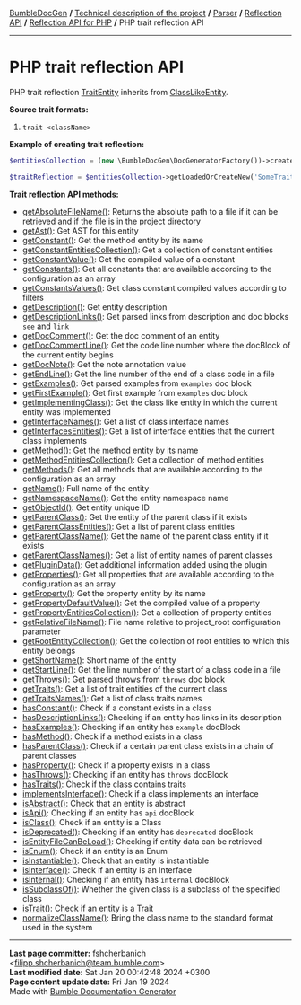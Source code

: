 [BumbleDocGen](../../../../README.md) **/**
[Technical description of the project](../../../readme.md) **/**
[Parser](../../readme.md) **/**
[Reflection API](../readme.md) **/**
[Reflection API for PHP](readme.md) **/**
PHP trait reflection API

---


# PHP trait reflection API

PHP trait reflection [TraitEntity](classes/TraitEntity.md) inherits from [ClassLikeEntity](classes/ClassLikeEntity.md).

**Source trait formats:**

1) `trait <className>`

**Example of creating trait reflection:**

```php
$entitiesCollection = (new \BumbleDocGen\DocGeneratorFactory())->createRootEntitiesCollection($reflectionApiConfig);

$traitReflection = $entitiesCollection->getLoadedOrCreateNew('SomeTraitName'); // or get()
```

**Trait reflection API methods:**

- [getAbsoluteFileName()](classes/TraitEntity.md#mgetabsolutefilename): Returns the absolute path to a file if it can be retrieved and if the file is in the project directory
- [getAst()](classes/TraitEntity.md#mgetast): Get AST for this entity
- [getConstant()](classes/TraitEntity.md#mgetconstant): Get the method entity by its name
- [getConstantEntitiesCollection()](classes/TraitEntity.md#mgetconstantentitiescollection): Get a collection of constant entities
- [getConstantValue()](classes/TraitEntity.md#mgetconstantvalue): Get the compiled value of a constant
- [getConstants()](classes/TraitEntity.md#mgetconstants): Get all constants that are available according to the configuration as an array
- [getConstantsValues()](classes/TraitEntity.md#mgetconstantsvalues): Get class constant compiled values according to filters
- [getDescription()](classes/TraitEntity.md#mgetdescription): Get entity description
- [getDescriptionLinks()](classes/TraitEntity.md#mgetdescriptionlinks): Get parsed links from description and doc blocks `see` and `link`
- [getDocComment()](classes/TraitEntity.md#mgetdoccomment): Get the doc comment of an entity
- [getDocCommentLine()](classes/TraitEntity.md#mgetdoccommentline): Get the code line number where the docBlock of the current entity begins
- [getDocNote()](classes/TraitEntity.md#mgetdocnote): Get the note annotation value
- [getEndLine()](classes/TraitEntity.md#mgetendline): Get the line number of the end of a class code in a file
- [getExamples()](classes/TraitEntity.md#mgetexamples): Get parsed examples from `examples` doc block
- [getFirstExample()](classes/TraitEntity.md#mgetfirstexample): Get first example from `examples` doc block
- [getImplementingClass()](classes/TraitEntity.md#mgetimplementingclass): Get the class like entity in which the current entity was implemented
- [getInterfaceNames()](classes/TraitEntity.md#mgetinterfacenames): Get a list of class interface names
- [getInterfacesEntities()](classes/TraitEntity.md#mgetinterfacesentities): Get a list of interface entities that the current class implements
- [getMethod()](classes/TraitEntity.md#mgetmethod): Get the method entity by its name
- [getMethodEntitiesCollection()](classes/TraitEntity.md#mgetmethodentitiescollection): Get a collection of method entities
- [getMethods()](classes/TraitEntity.md#mgetmethods): Get all methods that are available according to the configuration as an array
- [getName()](classes/TraitEntity.md#mgetname): Full name of the entity
- [getNamespaceName()](classes/TraitEntity.md#mgetnamespacename): Get the entity namespace name
- [getObjectId()](classes/TraitEntity.md#mgetobjectid): Get entity unique ID
- [getParentClass()](classes/TraitEntity.md#mgetparentclass): Get the entity of the parent class if it exists
- [getParentClassEntities()](classes/TraitEntity.md#mgetparentclassentities): Get a list of parent class entities
- [getParentClassName()](classes/TraitEntity.md#mgetparentclassname): Get the name of the parent class entity if it exists
- [getParentClassNames()](classes/TraitEntity.md#mgetparentclassnames): Get a list of entity names of parent classes
- [getPluginData()](classes/TraitEntity.md#mgetplugindata): Get additional information added using the plugin
- [getProperties()](classes/TraitEntity.md#mgetproperties): Get all properties that are available according to the configuration as an array
- [getProperty()](classes/TraitEntity.md#mgetproperty): Get the property entity by its name
- [getPropertyDefaultValue()](classes/TraitEntity.md#mgetpropertydefaultvalue): Get the compiled value of a property
- [getPropertyEntitiesCollection()](classes/TraitEntity.md#mgetpropertyentitiescollection): Get a collection of property entities
- [getRelativeFileName()](classes/TraitEntity.md#mgetrelativefilename): File name relative to project_root configuration parameter
- [getRootEntityCollection()](classes/TraitEntity.md#mgetrootentitycollection): Get the collection of root entities to which this entity belongs
- [getShortName()](classes/TraitEntity.md#mgetshortname): Short name of the entity
- [getStartLine()](classes/TraitEntity.md#mgetstartline): Get the line number of the start of a class code in a file
- [getThrows()](classes/TraitEntity.md#mgetthrows): Get parsed throws from `throws` doc block
- [getTraits()](classes/TraitEntity.md#mgettraits): Get a list of trait entities of the current class
- [getTraitsNames()](classes/TraitEntity.md#mgettraitsnames): Get a list of class traits names
- [hasConstant()](classes/TraitEntity.md#mhasconstant): Check if a constant exists in a class
- [hasDescriptionLinks()](classes/TraitEntity.md#mhasdescriptionlinks): Checking if an entity has links in its description
- [hasExamples()](classes/TraitEntity.md#mhasexamples): Checking if an entity has `example` docBlock
- [hasMethod()](classes/TraitEntity.md#mhasmethod): Check if a method exists in a class
- [hasParentClass()](classes/TraitEntity.md#mhasparentclass): Check if a certain parent class exists in a chain of parent classes
- [hasProperty()](classes/TraitEntity.md#mhasproperty): Check if a property exists in a class
- [hasThrows()](classes/TraitEntity.md#mhasthrows): Checking if an entity has `throws` docBlock
- [hasTraits()](classes/TraitEntity.md#mhastraits): Check if the class contains traits
- [implementsInterface()](classes/TraitEntity.md#mimplementsinterface): Check if a class implements an interface
- [isAbstract()](classes/TraitEntity.md#misabstract): Check that an entity is abstract
- [isApi()](classes/TraitEntity.md#misapi): Checking if an entity has `api` docBlock
- [isClass()](classes/TraitEntity.md#misclass): Check if an entity is a Class
- [isDeprecated()](classes/TraitEntity.md#misdeprecated): Checking if an entity has `deprecated` docBlock
- [isEntityFileCanBeLoad()](classes/TraitEntity.md#misentityfilecanbeload): Checking if entity data can be retrieved
- [isEnum()](classes/TraitEntity.md#misenum): Check if an entity is an Enum
- [isInstantiable()](classes/TraitEntity.md#misinstantiable): Check that an entity is instantiable
- [isInterface()](classes/TraitEntity.md#misinterface): Check if an entity is an Interface
- [isInternal()](classes/TraitEntity.md#misinternal): Checking if an entity has `internal` docBlock
- [isSubclassOf()](classes/TraitEntity.md#missubclassof): Whether the given class is a subclass of the specified class
- [isTrait()](classes/TraitEntity.md#mistrait): Check if an entity is a Trait
- [normalizeClassName()](classes/TraitEntity.md#mnormalizeclassname): Bring the class name to the standard format used in the system

---

**Last page committer:** fshcherbanich &lt;filipp.shcherbanich@team.bumble.com&gt;<br>**Last modified date:**   Sat Jan 20 00:42:48 2024 +0300<br>**Page content update date:** Fri Jan 19 2024<br>Made with [Bumble Documentation Generator](https://github.com/bumble-tech/bumble-doc-gen/blob/master/docs/README.md)